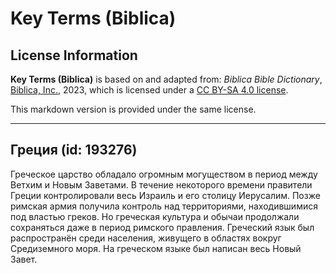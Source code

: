 # Key Terms (Biblica)

## License Information

**Key Terms (Biblica)** is based on and adapted from: _Biblica Bible Dictionary_, [Biblica, Inc.](https://www.biblica.com/), 2023, which is licensed under a [CC BY-SA 4.0 license](https://creativecommons.org/licenses/by-sa/4.0/legalcode.en).

This markdown version is provided under the same license.



--------------------------------

## Греция (id: 193276)

Греческое царство обладало огромным могуществом в период между Ветхим и Новым Заветами. В течение некоторого времени правители Греции контролировали весь Израиль и его столицу Иерусалим. Позже римская армия получила контроль над территориями, находившимися под властью греков. Но греческая культура и обычаи продолжали сохраняться даже в период римского правления. Греческий язык был распространён среди населения, живущего в областях вокруг Средиземного моря. На греческом языке был написан весь Новый Завет. 


